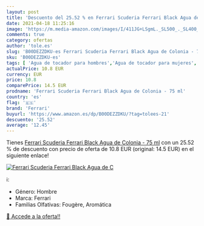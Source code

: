 ```yaml
---
layout: post
title: 'Descuento del 25.52 % en Ferrari Scuderia Ferrari Black Agua de C'
date: 2021-04-18 11:25:16
image: 'https://m.media-amazon.com/images/I/411JG+LSgmL._SL500_._SL400_.jpg'
comments: true
category: ofertas
author: 'tole.es'
slug: 'B00DEZZDKU-es Ferrari Scuderia Ferrari Black Agua de Colonia - 75 ml'
sku: 'B00DEZZDKU-es'
tags: [ 'Agua de tocador para hombres','Agua de tocador para mujeres','Belleza','Fragancias para hombres','Fragancias para mujeres','Perfumes y fragancias','agua','colonia','de','ferrari', ]
actualPrice: 10.8 EUR
currency: EUR
price: 10.8
comparePrice: 14.5 EUR
prodname: 'Ferrari Scuderia Ferrari Black Agua de Colonia - 75 ml'
country: 'es'
flag: '🇪🇸'
brand: 'Ferrari'
buyurl: 'https://www.amazon.es/dp/B00DEZZDKU/?tag=tolees-21'
descuento: '25.52'
average: '12.45'
---
```


Tienes [Ferrari Scuderia Ferrari Black Agua de Colonia - 75 ml](https://www.amazon.es/dp/B00DEZZDKU/?tag=tolees-21) con un 25.52 % de descuento con precio de oferta de 10.8 EUR (original: 14.5 EUR) en el siguiente enlace!

[![Ferrari Scuderia Ferrari Black Agua de C](https://m.media-amazon.com/images/I/411JG+LSgmL._SL500_._SL400_.jpg)](https://www.amazon.es/dp/B00DEZZDKU/?tag=tolees-21)

ℹ️:

- Género: Hombre
- Marca: Ferrari
- Familias Olfativas: Fougère, Aromática

[🛒 Accede a la oferta!!](https://www.amazon.es/dp/B00DEZZDKU/?tag=tolees-21)
